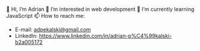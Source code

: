 👋 Hi, I’m Adrian
👀 I’m interested in web development
🌱 I’m currently learning JavaScript
📫 How to reach me: 
- E-mail: adpekalski@gmail.com
- LinkedIn: https://www.linkedin.com/in/adrian-p%C4%99kalski-b2a005172



<!---
adpekalski/adpekalski is a ✨ special ✨ repository because its `README.md` (this file) appears on your GitHub profile.
You can click the Preview link to take a look at your changes.
--->
